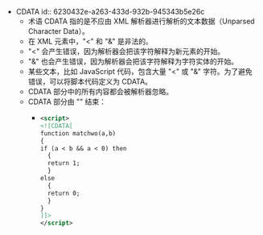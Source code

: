 - CDATA
  id:: 6230432e-a263-433d-932b-945343b5e26c
	- 术语 CDATA 指的是不应由 XML 解析器进行解析的文本数据（Unparsed Character Data）。
	- 在 XML 元素中，"<" 和 "&" 是非法的。
	- "<" 会产生错误，因为解析器会把该字符解释为新元素的开始。
	- "&" 也会产生错误，因为解析器会把该字符解释为字符实体的开始。
	- 某些文本，比如 JavaScript 代码，包含大量 "<" 或 "&" 字符。为了避免错误，可以将脚本代码定义为 CDATA。
	- CDATA 部分中的所有内容都会被解析器忽略。
	- CDATA 部分由 "<![CDATA[" 开始，由 "]]>" 结束：
		- ```xml
		  <script>
		  <![CDATA[
		  function matchwo(a,b)
		  {
		  if (a < b && a < 0) then
		    {
		    return 1;
		    }
		  else
		    {
		    return 0;
		    }
		  }
		  ]]>
		  </script>
		  ```
